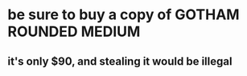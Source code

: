 # be sure to buy a copy of <b>GOTHAM ROUNDED MEDIUM</b>
## it's only $90, and stealing it would be <color red>illegal</color>
